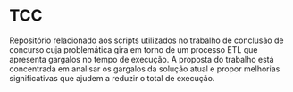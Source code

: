 # TCC
Repositório relacionado aos scripts utilizados no trabalho de conclusão de concurso cuja problemática gira em torno de um processo ETL que apresenta gargalos no tempo de execução. A proposta do trabalho está concentrada em analisar os gargalos da solução atual e propor melhorias significativas que ajudem a reduzir o total de execução.
